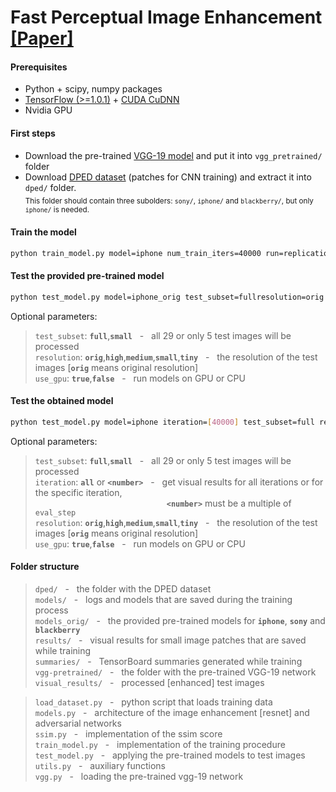 # Fast Perceptual Image Enhancement [[Paper]](https://arxiv.org/abs/1812.11852)

#### Prerequisites

- Python + scipy, numpy packages
- [TensorFlow (>=1.0.1)](https://www.tensorflow.org/install/) + [CUDA CuDNN](https://developer.nvidia.com/cudnn)
- Nvidia GPU


#### First steps

- Download the pre-trained [VGG-19 model](https://drive.google.com/file/d/0BwOLOmqkYj-jMGRwaUR2UjhSNDQ/view?usp=sharing) and put it into `vgg_pretrained/` folder
- Download [DPED dataset](http://people.ee.ethz.ch/~ihnatova/#dataset) (patches for CNN training) and extract it into `dped/` folder.  
<sub>This folder should contain three subolders: `sony/`, `iphone/` and `blackberry/`, but only `iphone/` is needed.</sub>


#### Train the model

```bash
python train_model.py model=iphone num_train_iters=40000 run=replication convdeconv depth=16
```


#### Test the provided pre-trained model

```bash
python test_model.py model=iphone_orig test_subset=fullresolution=orig use_gpu=true
```

Optional parameters:

>```test_subset```: **```full```**,**```small```**  &nbsp; - &nbsp; all 29 or only 5 test images will be processed <br/>
>```resolution```: **```orig```**,**```high```**,**```medium```**,**```small```**,**```tiny```** &nbsp; - &nbsp; the resolution of the test images [**```orig```** means original resolution]<br/>
>```use_gpu```: **```true```**,**```false```** &nbsp; - &nbsp; run models on GPU or CPU <br/>


#### Test the obtained model

```bash
python test_model.py model=iphone iteration=[40000] test_subset=full resolution=orig use_gpu=true run=replication convdeconv depth=16
```

Optional parameters:

>```test_subset```: **```full```**,**```small```**  &nbsp; - &nbsp; all 29 or only 5 test images will be processed <br/>
>```iteration```: **```all```** or **```<number>```**  &nbsp; - &nbsp; get visual results for all iterations or for the specific iteration,  
>&emsp;&emsp;&emsp;&emsp;&emsp;&emsp;&emsp;&emsp;&emsp;&emsp;&emsp;&emsp;&emsp;&emsp;&emsp;**```<number>```** must be a multiple of ```eval_step``` <br/>
>```resolution```: **```orig```**,**```high```**,**```medium```**,**```small```**,**```tiny```** &nbsp; - &nbsp; the resolution of the test 
images [**```orig```** means original resolution]<br/>
>```use_gpu```: **```true```**,**```false```** &nbsp; - &nbsp; run models on GPU or CPU <br/>


#### Folder structure

>```dped/```              &nbsp; - &nbsp; the folder with the DPED dataset <br/>
>```models/```            &nbsp; - &nbsp; logs and models that are saved during the training process <br/>
>```models_orig/```       &nbsp; - &nbsp; the provided pre-trained models for **```iphone```**, **```sony```** and **```blackberry```** <br/>
>```results/```           &nbsp; - &nbsp; visual results for small image patches that are saved while training <br/>
>```summaries/```         &nbsp; - &nbsp; TensorBoard summaries generated while training <br/>
>```vgg-pretrained/```    &nbsp; - &nbsp; the folder with the pre-trained VGG-19 network <br/>
>```visual_results/```    &nbsp; - &nbsp; processed [enhanced] test images <br/>

>```load_dataset.py```    &nbsp; - &nbsp; python script that loads training data <br/>
>```models.py```          &nbsp; - &nbsp; architecture of the image enhancement [resnet] and adversarial networks <br/>
>```ssim.py```            &nbsp; - &nbsp; implementation of the ssim score <br/>
>```train_model.py```     &nbsp; - &nbsp; implementation of the training procedure <br/>
>```test_model.py```      &nbsp; - &nbsp; applying the pre-trained models to test images <br/>
>```utils.py```           &nbsp; - &nbsp; auxiliary functions <br/>
>```vgg.py```             &nbsp; - &nbsp; loading the pre-trained vgg-19 network <br/>
